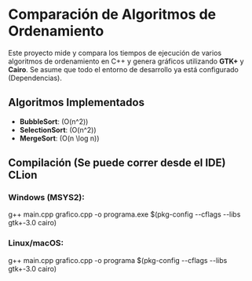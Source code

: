# Comparación de Algoritmos de Ordenamiento

Este proyecto mide y compara los tiempos de ejecución de varios algoritmos de ordenamiento en C++ y genera gráficos utilizando **GTK+** y **Cairo**.
Se asume que todo el entorno de desarrollo ya está configurado (Dependencias).

## Algoritmos Implementados
- **BubbleSort**: \(O(n^2)\)
- **SelectionSort**: \(O(n^2)\)
- **MergeSort**: \(O(n \log n)\)

## Compilación (Se puede correr desde el IDE) CLion

### Windows (MSYS2):
g++ main.cpp grafico.cpp -o programa.exe $(pkg-config --cflags --libs gtk+-3.0 cairo)

### Linux/macOS:
g++ main.cpp grafico.cpp -o programa $(pkg-config --cflags --libs gtk+-3.0 cairo)


